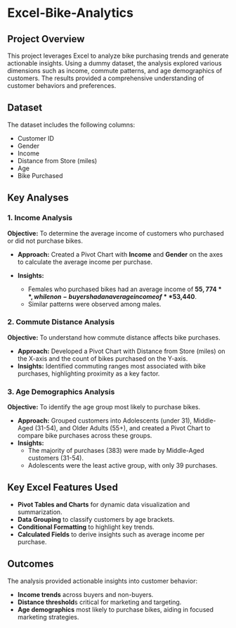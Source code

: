 # Excel-Bike-Analytics

## Project Overview  
This project leverages Excel to analyze bike purchasing trends and generate actionable insights. Using a dummy dataset, the analysis explored various dimensions such as income, commute patterns, and age demographics of customers. The results provided a comprehensive understanding of customer behaviors and preferences.

## Dataset  
The dataset includes the following columns:  

* Customer ID
* Gender
* Income
* Distance from Store (miles)
* Age
* Bike Purchased


## Key Analyses  
### 1. Income Analysis  
**Objective:** To determine the average income of customers who purchased or did not purchase bikes.  

 * **Approach:** Created a Pivot Chart with **Income** and **Gender** on the axes to calculate the average income per purchase.
   
* **Insights:**  
  * Females who purchased bikes had an average income of **$55,774**, while non-buyers had an average income of **$53,440**.  
  * Similar patterns were observed among males.

 
### 2. Commute Distance Analysis 
**Objective:** To understand how commute distance affects bike purchases.

  * **Approach:** Developed a Pivot Chart with Distance from Store (miles) on the X-axis and the count of bikes purchased on the Y-axis.  
  * **Insights:** Identified commuting ranges most associated with bike purchases, highlighting proximity as a key factor.

### 3. Age Demographics Analysis  
**Objective:** To identify the age group most likely to purchase bikes.

 * **Approach:**  Grouped customers into Adolescents (under 31), Middle-Aged (31-54), and Older Adults (55+), and created a Pivot Chart to compare bike purchases across these groups.  
 * **Insights:**
     * The majority of purchases (383) were made by Middle-Aged customers (31-54).
     * Adolescents were the least active group, with only 39 purchases.

  
## Key Excel Features Used
* **Pivot Tables and Charts** for dynamic data visualization and summarization.
* **Data Grouping** to classify customers by age brackets.
* **Conditional Formatting** to highlight key trends.
* **Calculated Fields** to derive insights such as average income per purchase.


## Outcomes
The analysis provided actionable insights into customer behavior:

* **Income trends** across buyers and non-buyers.
* **Distance threshold**s critical for marketing and targeting.
* **Age demographics** most likely to purchase bikes, aiding in focused marketing strategies.
